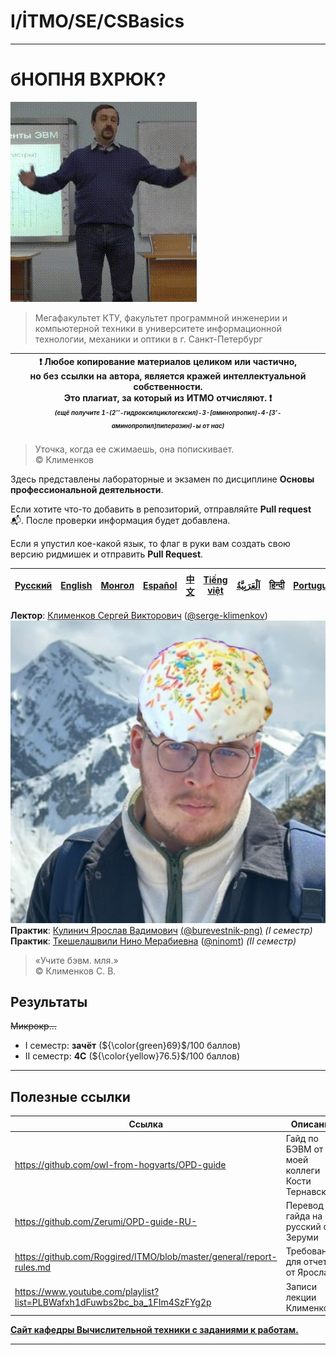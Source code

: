 # I/İTMO/SE/CSBasics

---
# бНОПНЯ ВХРЮК?
![gif](/img/gifs/klimenkov-flex.gif)

> Мегафакультет КТУ, факультет программной инженерии и компьютерной техники в университете информационной технологии, механики и оптики в г. Санкт-Петербург

| :exclamation: <b>Любое копирование материалов целиком или частично,<br>но без ссылки на автора, является кражей интеллектуальной собственности.<br>Это плагиат, за который из ИТМО отчисляют.</b> :exclamation:<br><sub><sup><i>(ещё получите 1-(2’’-гидроксилциклогексил)-3-[аминопропил]-4-[3’-аминопропил]пиперазин)-ы от нас)</sup></sub></b> |
|---------------------------------------------------------------------------------------------------------------------------------------------------------------------------------------------------------------------------------------------------------------------------------------------------------------------------------------------------|
> Уточка, когда ее сжимаешь, она попискивает.\
© Клименков

Здесь представлены лабораторные и экзамен по дисциплине **Основы профессиональной деятельности**.

Если хотите что-то добавить в репозиторий, отправляйте **Pull request** :mailbox_with_mail:. После проверки информация будет добавлена.

Если я упустил кое-какой язык, то флаг в руки вам создать свою версию ридмишек и отправить **Pull Request**.

| [<strong>Русский</strong>](https://github.com/XVIIStarPlatinum/itmo/blob/master/Software%20Engineering/Fundamentals%20of%20Professional%20Activity/README.md) | [<strong>English</strong>](https://github.com/XVIIStarPlatinum/itmo/blob/master/Software%20Engineering/Fundamentals%20of%20Professional%20Activity/.docs/README_EN.md) | [<strong>Монгол</strong>](https://github.com/XVIIStarPlatinum/itmo/blob/master/Software%20Engineering/Fundamentals%20of%20Professional%20Activity/.docs/README_MN.md) | [<strong>Español</strong>](https://github.com/XVIIStarPlatinum/itmo/blob/master/Software%20Engineering/Fundamentals%20of%20Professional%20Activity/.docs/README_ES.md) | [<strong>中文</strong>](https://github.com/XVIIStarPlatinum/itmo/blob/master/Software%20Engineering/Fundamentals%20of%20Professional%20Activity/.docs/README_CN.md) | [<strong>Tiếng việt</strong>](https://github.com/XVIIStarPlatinum/itmo/blob/master/Software%20Engineering/Fundamentals%20of%20Professional%20Activity/.docs/README_VN.md) | [<strong><p dir="rtl" lang="ar">اَلْعَرَبِيَّةُ</p></strong>](https://github.com/XVIIStarPlatinum/itmo/blob/master/Software%20Engineering/Fundamentals%20of%20Professional%20Activity/.docs/README_AR.md) | [<strong>हिन्दी</strong>](https://github.com/XVIIStarPlatinum/itmo/blob/master/Software%20Engineering/Fundamentals%20of%20Professional%20Activity/.docs/README_IN.md) | [<strong>Português</strong>](https://github.com/XVIIStarPlatinum/itmo/blob/master/Software%20Engineering/Fundamentals%20of%20Professional%20Activity/.docs/README_PT.md) |
|---------------------------------------------------------------------------------------------------------------------------------------------------------------|------------------------------------------------------------------------------------------------------------------------------------------------------------------------|-----------------------------------------------------------------------------------------------------------------------------------------------------------------------|------------------------------------------------------------------------------------------------------------------------------------------------------------------------|-------------------------------------------------------------------------------------------------------------------------------------------------------------------|---------------------------------------------------------------------------------------------------------------------------------------------------------------------------|-----------------------------------------------------------------------------------------------------------------------------------------------------------------------------------------------------------|-----------------------------------------------------------------------------------------------------------------------------------------------------------------------|--------------------------------------------------------------------------------------------------------------------------------------------------------------------------|

**Лектор**: [Клименков Сергей Викторович](https://my.itmo.ru/persons/148787) ([@serge-klimenkov](https://github.com/Serge-Klimenkov))\
![Кулич](/img/memes/Kulich.jpg)\
**Практик**: [Кулинич Ярослав Вадимович](https://my.itmo.ru/persons/284721) [(@burevestnik-png)](https://github.com/burevestnik-png) *(I семестр)*\
**Практик**: [Ткешелашвили Нино Мерабиевна](https://my.itmo.ru/persons/153355) ([@ninomt](https://github.com/ninomt)) *(II семестр)*

> «Учите бэвм. мля.»\
© Клименков С. В.
## Результаты
<s>Микрокр...</s>
- I семестр: **зачёт** (${\color{green}69}$/100 баллов)
- II семестр: **4C** (${\color{yellow}76.5}$/100 баллов)
---

## Полезные ссылки
| Ссылка                                                                    | Описание                                                                                    |
|---------------------------------------------------------------------------|---------------------------------------------------------------------------------------------|
| https://github.com/owl-from-hogvarts/OPD-guide                            | Гайд по БЭВМ от моей коллеги Кости Тернавского                                              |
| https://github.com/Zerumi/OPD-guide-RU-                                   | Перевод гайда на русский от Зеруми                                                          |
| https://github.com/Roggired/ITMO/blob/master/general/report-rules.md      | Требования для отчета от Ярослава                                                           |
| https://www.youtube.com/playlist?list=PLBWafxh1dFuwbs2bc_ba_1FIm4SzFYg2p  | Записи лекции Клименкова                                                                    |


[**Сайт кафедры Вычислительной техники с заданиями к работам.**](https://se.ifmo.ru/courses/csbasics#labs)

---
